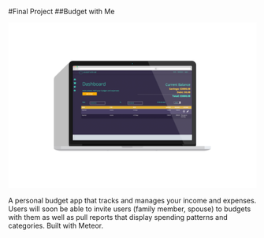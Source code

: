 #Final Project
##Budget with Me

![alt tag](https://github.com/winniemlau/bwmApp/blob/master/public/Macbook-Flat-Mockup.png)

A personal budget app that tracks and manages your income and expenses. Users will soon be able to invite users (family member, spouse) to budgets with them as well as pull reports that display spending patterns and categories. Built with Meteor.
